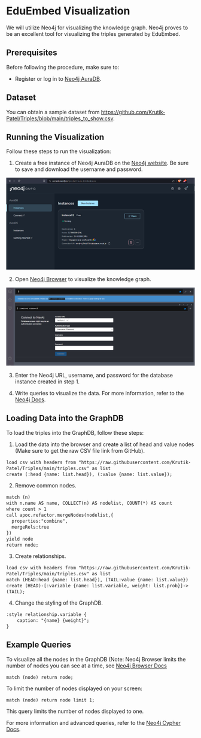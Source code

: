 # EduEmbed Visualization

We will utilize Neo4j for visualizing the knowledge graph. Neo4j proves to be an excellent tool for visualizing the triples generated by EduEmbed.

## Prerequisites

Before following the procedure, make sure to:

- Register or log in to [Neo4j AuraDB](https://login.neo4j.com/u/signup/identifier?state=hKFo2SBqN2xMWEVtVzVSeEJqWm14ZkhnZ0FpZ01VT3YyWlJXa6Fur3VuaXZlcnNhbC1sb2dpbqN0aWTZIFFYbzNfbXF4aWlZVk5ZWEp1Ni1ncnlGdVY1Vi1RRVVio2NpZNkgV1NMczYwNDdrT2pwVVNXODNnRFo0SnlZaElrNXpZVG8).

## Dataset

You can obtain a sample dataset from https://github.com/Krutik-Patel/Triples/blob/main/triples_to_show.csv.

## Running the Visualization

Follow these steps to run the visualization:

1. Create a free instance of Neo4j AuraDB on the [Neo4j website](https://neo4j.com/aura/). Be sure to save and download the username and password.

![Img](1.png)

2. Open [Neo4j Browser](https://browser.neo4j.io/) to visualize the knowledge graph.

![Img](2.png)

3. Enter the Neo4j URL, username, and password for the database instance created in step 1.

4. Write queries to visualize the data. For more information, refer to the [Neo4j Docs](https://neo4j.com/docs/).

## Loading Data into the GraphDB

To load the triples into the GraphDB, follow these steps:

1. Load the data into the browser and create a list of head and value nodes (Make sure to get the raw CSV file link from GitHub).
```cypher
load csv with headers from "https://raw.githubusercontent.com/Krutik-Patel/Triples/main/triples.csv" as list
create (:head {name: list.head}), (:value {name: list.value});
```
2. Remove common nodes.
``` cypher
match (n)
with n.name AS name, COLLECT(n) AS nodelist, COUNT(*) AS count
where count > 1
call apoc.refactor.mergeNodes(nodelist,{
  properties:"combine",
  mergeRels:true
})
yield node
return node; 
```
3. Create relationships.
```cypher
load csv with headers from "https://raw.githubusercontent.com/Krutik-Patel/Triples/main/triples.csv" as list
match (HEAD:head {name: list.head}), (TAIL:value {name: list.value})
create (HEAD)-[:variable {name: list.variable, weight: list.prob}]->(TAIL);
```
4. Change the styling of the GraphDB.
``` cypher
:style relationship.variable {
    caption: "{name} {weight}";
}
``` 
## Example Queries

To visualize all the nodes in the GraphDB (Note: Neo4j Browser limits the number of nodes you can see at a time, see [Neo4j Browser Docs](https://neo4j.com/docs/browser-manual/current/)

``` cypher 
match (node) return node;
```

To limit the number of nodes displayed on your screen:

``` cypher
match (node) return node limit 1;
``` 
This query limits the number of nodes displayed to one.

For more information and advanced queries, refer to the [Neo4j Cypher Docs](https://neo4j.com/docs/cypher-manual/current/introduction/).